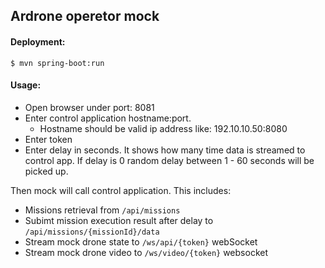 ## Ardrone operetor mock

#### Deployment:

```
$ mvn spring-boot:run
```

#### Usage:

  - Open browser under port: 8081
  - Enter control application hostname:port.
    - Hostname should be valid ip address like: 192.10.10.50:8080
  - Enter token
  - Enter delay in seconds. It shows how many time data is streamed to control app. If delay is 0 random delay between 1 - 60 seconds will be picked up.

Then mock will call control application. This includes:
  - Missions retrieval from `/api/missions`
  - Subimt mission execution result after delay to `/api/missions/{missionId}/data`
  - Stream mock drone state to `/ws/api/{token}` webSocket
  - Stream mock drone video to `/ws/video/{token}` websocket
